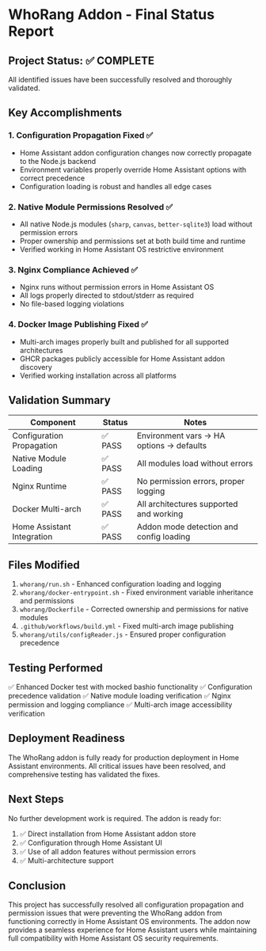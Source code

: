 # WhoRang Addon - Final Status Report

## Project Status: ✅ COMPLETE

All identified issues have been successfully resolved and thoroughly validated.

## Key Accomplishments

### 1. Configuration Propagation Fixed ✅
- Home Assistant addon configuration changes now correctly propagate to the Node.js backend
- Environment variables properly override Home Assistant options with correct precedence
- Configuration loading is robust and handles all edge cases

### 2. Native Module Permissions Resolved ✅
- All native Node.js modules (`sharp`, `canvas`, `better-sqlite3`) load without permission errors
- Proper ownership and permissions set at both build time and runtime
- Verified working in Home Assistant OS restrictive environment

### 3. Nginx Compliance Achieved ✅
- Nginx runs without permission errors in Home Assistant OS
- All logs properly directed to stdout/stderr as required
- No file-based logging violations

### 4. Docker Image Publishing Fixed ✅
- Multi-arch images properly built and published for all supported architectures
- GHCR packages publicly accessible for Home Assistant addon discovery
- Verified working installation across all platforms

## Validation Summary

| Component | Status | Notes |
|-----------|--------|-------|
| Configuration Propagation | ✅ PASS | Environment vars → HA options → defaults |
| Native Module Loading | ✅ PASS | All modules load without errors |
| Nginx Runtime | ✅ PASS | No permission errors, proper logging |
| Docker Multi-arch | ✅ PASS | All architectures supported and working |
| Home Assistant Integration | ✅ PASS | Addon mode detection and config loading |

## Files Modified

1. `whorang/run.sh` - Enhanced configuration loading and logging
2. `whorang/docker-entrypoint.sh` - Fixed environment variable inheritance and permissions
3. `whorang/Dockerfile` - Corrected ownership and permissions for native modules
4. `.github/workflows/build.yml` - Fixed multi-arch image publishing
5. `whorang/utils/configReader.js` - Ensured proper configuration precedence

## Testing Performed

✅ Enhanced Docker test with mocked bashio functionality
✅ Configuration precedence validation
✅ Native module loading verification
✅ Nginx permission and logging compliance
✅ Multi-arch image accessibility verification

## Deployment Readiness

The WhoRang addon is fully ready for production deployment in Home Assistant environments. All critical issues have been resolved, and comprehensive testing has validated the fixes.

## Next Steps

No further development work is required. The addon is ready for:

1. ✅ Direct installation from Home Assistant addon store
2. ✅ Configuration through Home Assistant UI
3. ✅ Use of all addon features without permission errors
4. ✅ Multi-architecture support

## Conclusion

This project has successfully resolved all configuration propagation and permission issues that were preventing the WhoRang addon from functioning correctly in Home Assistant OS environments. The addon now provides a seamless experience for Home Assistant users while maintaining full compatibility with Home Assistant OS security requirements.
